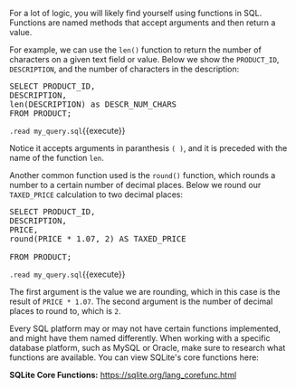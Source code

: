 For a lot of logic, you will likely find yourself using functions in SQL. Functions are named methods that accept arguments and then return a value. 

For example, we can use the `len()` function to return the number of characters on a given text field or value. Below we show the `PRODUCT_ID`, `DESCRIPTION`, and the number of characters in the description: 

<pre class="file" data-filename="my_query.sql" data-target="replace">
SELECT PRODUCT_ID,
DESCRIPTION,
len(DESCRIPTION) as DESCR_NUM_CHARS
FROM PRODUCT;
</pre>

`.read my_query.sql`{{execute}}

Notice it accepts arguments in paranthesis `( )`, and it is preceded with the name of the function `len`. 

Another common function used is the `round()` function, which rounds a number to a certain number of decimal places. Below we round our `TAXED_PRICE` calculation to two decimal places:

<pre class="file" data-filename="my_query.sql" data-target="replace">
SELECT PRODUCT_ID,
DESCRIPTION,
PRICE,
round(PRICE * 1.07, 2) AS TAXED_PRICE

FROM PRODUCT;
</pre>

`.read my_query.sql`{{execute}}

The first argument is the value we are rounding, which in this case is the result of `PRICE * 1.07`. The second argument is the number of decimal places to round to, which is `2`. 

Every SQL platform may or may not have certain functions implemented, and might have them named differently. When working with a specific database platform, such as MySQL or Oracle, make sure to research what functions are available. You can view SQLite's core functions here: 

**SQLite Core Functions:**
https://sqlite.org/lang_corefunc.html
